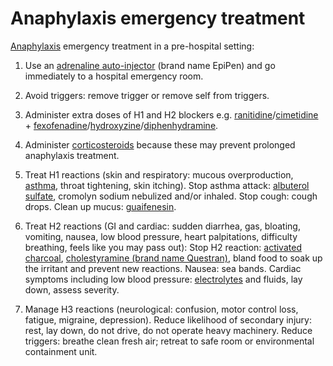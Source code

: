 [//]: # (source: ?)
[//]: # (tags: treatments)

# Anaphylaxis emergency treatment

[Anaphylaxis](../anaphylaxis/) emergency treatment in a pre-hospital setting:

1. Use an [adrenaline auto-injector](../adrenaline-auto-injector) (brand name EpiPen) and go immediately to a hospital emergency room.

2. Avoid triggers: remove trigger or remove self from triggers.

3. Administer extra doses of H1 and H2 blockers e.g. [ranitidine](../ranitidine)/[cimetidine](../cimetidine/) + [fexofenadine](../fexofenadine)/[hydroxyzine](../hydroxyzine/)/[diphenhydramine](../diphenhydramine/).

4. Administer [corticosteroids](../corticosteroids) because these may prevent prolonged anaphylaxis treatment.

5. Treat H1 reactions (skin and respiratory: mucous overproduction, [asthma](../asthma/), throat tightening, skin itching). Stop asthma attack: [albuterol sulfate](../albuterol-sulfate/), cromolyn sodium nebulized and/or inhaled. Stop cough: cough drops. Clean up mucus: [guaifenesin](../guaifenesin/).

6. Treat H2 reactions (GI and cardiac: sudden diarrhea, gas, bloating, vomiting, nausea, low blood pressure, heart palpitations, difficulty breathing, feels like you may pass out): Stop H2 reaction: [activated charcoal](../activated-charcoal), [cholestyramine (brand name Questran)](../cholestyramine/), bland food to soak up the irritant and prevent new reactions. Nausea: sea bands. Cardiac symptoms including low blood pressure: [electrolytes](../electrolytes/) and fluids, lay down, assess severity.

7. Manage H3 reactions (neurological: confusion, motor control loss, fatigue, migraine, depression). Reduce likelihood of secondary injury: rest, lay down, do not drive, do not operate heavy machinery. Reduce triggers: breathe clean fresh air; retreat to safe room or environmental containment unit.
